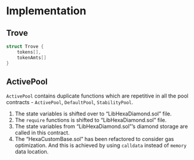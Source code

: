 # Implementation

## Trove

```c
struct Trove {
    tokens[],
    tokenAmts[]
}
```

## ActivePool

`ActivePool` contains duplicate functions which are repetitive in all the pool contracts - `ActivePool`, `DefaultPool`, `StabilityPool`.

1. The state variables is shifted over to “LibHexaDiamond.sol” file.
2. The `require` functions is shifted to “LibHexaDiamond.sol” file.
3. The state variables from “LibHexaDiamond.sol”’s diamond storage are called in this contract.
4. The “HexaCustomBase.sol” has been refactored to consider gas optimization. And this is achieved by using `calldata` instead of `memory` data location.

